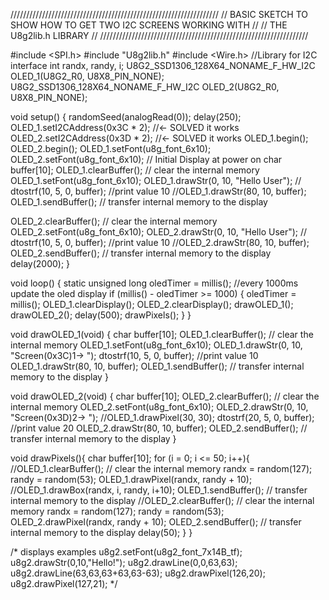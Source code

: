 //////////////////////////////////////////////////////////////////
// BASIC SKETCH TO SHOW HOW TO GET TWO I2C SCREENS WORKING WITH //
//                  THE U8g2lib.h LIBRARY                       //
//////////////////////////////////////////////////////////////////

#include <SPI.h>
#include "U8g2lib.h"
#include <Wire.h> //Library for I2C interface
int randx, randy, i;
U8G2_SSD1306_128X64_NONAME_F_HW_I2C OLED_1(U8G2_R0, U8X8_PIN_NONE);
U8G2_SSD1306_128X64_NONAME_F_HW_I2C OLED_2(U8G2_R0, U8X8_PIN_NONE);

void setup() {
  randomSeed(analogRead(0));
  delay(250);
  OLED_1.setI2CAddress(0x3C * 2);        //<- SOLVED it works
  OLED_2.setI2CAddress(0x3D * 2);        //<- SOLVED it works
  OLED_1.begin();
  OLED_2.begin();
  OLED_1.setFont(u8g_font_6x10);
  OLED_2.setFont(u8g_font_6x10);
// Initial Display at power on
char buffer[10];
  OLED_1.clearBuffer(); // clear the internal memory
  OLED_1.setFont(u8g_font_6x10);
  OLED_1.drawStr(0, 10, "Hello User");
  // dtostrf(10, 5, 0, buffer); //print value 10
  //OLED_1.drawStr(80, 10, buffer);
  OLED_1.sendBuffer(); // transfer internal memory to the display

OLED_2.clearBuffer(); // clear the internal memory
  OLED_2.setFont(u8g_font_6x10);
  OLED_2.drawStr(0, 10, "Hello User");
  // dtostrf(10, 5, 0, buffer); //print value 10
  //OLED_2.drawStr(80, 10, buffer);
  OLED_2.sendBuffer(); // transfer internal memory to the display
  delay(2000);
}

void loop() {
  static unsigned long oledTimer = millis(); //every 1000ms update the oled display
  if (millis() - oledTimer >= 1000) {
    oledTimer = millis();
    OLED_1.clearDisplay();
    OLED_2.clearDisplay();
    drawOLED_1();
    drawOLED_2();
    delay(500);
    drawPixels();
  }
}

void drawOLED_1(void) {
  char buffer[10];
  OLED_1.clearBuffer(); // clear the internal memory
  OLED_1.setFont(u8g_font_6x10);
  OLED_1.drawStr(0, 10, "Screen(0x3C)1-> ");
  dtostrf(10, 5, 0, buffer); //print value 10
  OLED_1.drawStr(80, 10, buffer);
  OLED_1.sendBuffer(); // transfer internal memory to the display
}

void drawOLED_2(void) {
  char buffer[10];
  OLED_2.clearBuffer(); // clear the internal memory
  OLED_2.setFont(u8g_font_6x10);
  OLED_2.drawStr(0, 10, "Screen(0x3D)2-> ");
  //OLED_1.drawPixel(30, 30);
  dtostrf(20, 5, 0, buffer); //print value 20
  OLED_2.drawStr(80, 10, buffer);
  OLED_2.sendBuffer(); // transfer internal memory to the display
}

void drawPixels(){
   char buffer[10]; 
   for (i = 0; i <= 50; i++){
     //OLED_1.clearBuffer(); // clear the internal memory
     randx = random(127);
     randy = random(53);
     OLED_1.drawPixel(randx, randy + 10);
     //OLED_1.drawBox(randx, i, randy, i+10);
     OLED_1.sendBuffer(); // transfer internal memory to the display
     //OLED_2.clearBuffer(); // clear the internal memory
     randx = random(127);
     randy = random(53);
     OLED_2.drawPixel(randx, randy + 10);
     OLED_2.sendBuffer(); // transfer internal memory to the display
     delay(50);
  }
}

/* displays examples
u8g2.setFont(u8g2_font_7x14B_tf);
u8g2.drawStr(0,10,"Hello!");
u8g2.drawLine(0,0,63,63);
u8g2.drawLine(63,63,63+63,63-63);
u8g2.drawPixel(126,20);
u8g2.drawPixel(127,21);
 */

